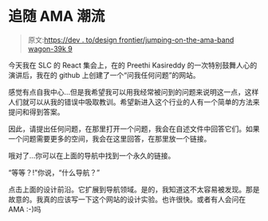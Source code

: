 # 追随 AMA 潮流

> 原文:[https://dev . to/design frontier/jumping-on-the-ama-band wagon-39k 9](https://dev.to/designfrontier/jumping-on-the-ama-bandwagon-39k9)

今天我在 SLC 的 React 集会上，在的 Preethi Kasireddy 的一次特别鼓舞人心的演讲后，我在的 github 上创建了一个“问我任何问题”的网站。

感觉有点自我中心...但是我希望我可以用我经常被问到的问题来说明这一点，这样人们就可以从我的错误中吸取教训。希望新进入这个行业的人有一个简单的方法来提问和得到答案。

因此，请提出任何问题，在那里打开一个问题，我会在自述文件中回答它们。如果一个问题需要更多的空间，我会在这里回答，在那里放一个链接。

哦对了...你可以在上面的导航中找到一个永久的链接。

“等等？!"你说，“什么导航？”

点击上面的设计前沿。它扩展到导航领域。是的，我知道这不太容易被发现。那是故意的。我真的应该写一下这个网站的设计实验。也许很快。或者有人会问在 AMA :-)吗